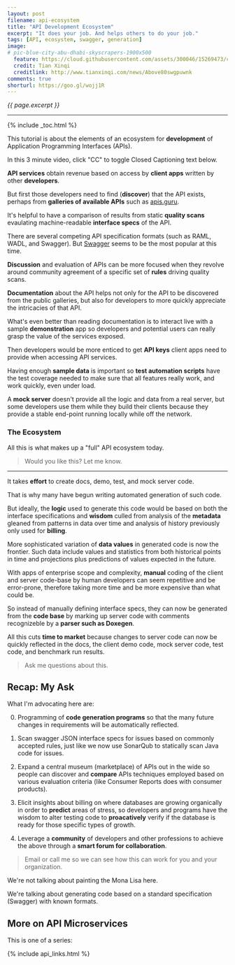 ```yaml
---
layout: post
filename: api-ecosystem
title: "API Development Ecosystem"
excerpt: "It does your job. And helps others to do your job."
tags: [API, ecosystem, swagger, generation]
image:
# pic-blue-city-abu-dhabi-skyscrapers-1900x500
  feature: https://cloud.githubusercontent.com/assets/300046/15269473/c8311bfa-19bc-11e6-890c-06abc511ef39.jpg
  credit: Tian Xinqi
  creditlink: http://www.tianxinqi.com/news/Above80swgpuwnk
comments: true
shorturl: https://goo.gl/wojj1R
---
```

<i>{{ page.excerpt }}</i>

<hr />

{% include _toc.html %}

This tutorial is about the elements of an ecosystem for 
<strong>development</strong> of Application Programming Interfaces (APIs).

<amp-youtube data-videoid="bOuMpvrrkGY" layout="responsive" width="480" height="270">
</amp-youtube>
In this 3 minute video, click "CC" to toggle Closed Captioning text below.

<strong>API services</strong> obtain revenue based on access by 
<strong>client apps</strong> written by other 
<strong>developers</strong>.

But first those developers need to find (<strong>discover</strong>) that the API exists,
perhaps from <strong>galleries of available APIs</strong>
such as <a target="_blank" href="https://apis.guru/">apis.guru</a>.

It's helpful to have a comparison of results from static
<strong>quality scans</strong> evaulating machine-readable
<strong>interface specs</strong> of the API.

There are several competing API specification formats (such as RAML, WADL, and Swagger).
But [Swagger](/swagger/) seems to be the most popular at this time.

<strong>Discussion</strong> and evaluation of APIs can be more focused
when they revolve around community agreement of a specific set of
<strong>rules</strong> driving quality scans.

<strong>Documentation</strong> about the API helps not only
for the API to be discovered from the public galleries,
but also for developers to more quickly appreciate the intricacies of that API.

What's even better than reading documentation 
is to interact live with a sample <strong>demonstration</strong> app
so developers and potential users can really grasp the value of the services exposed.

Then developers would be more enticed to get <strong>API keys</strong>
client apps need to provide when accessing API services.

Having enough <strong>sample data</strong> is important so
<strong>test automation scripts</strong> have the test coverage needed
to make sure that all features really work, and work quickly, even under load. 

A <strong>mock server</strong> doesn't provide all the logic and data from a real server,
but some developers use them while they build their clients because they provide
a stable end-point running locally while off the network.

### The Ecosystem #

All this is what makes up a "full" API ecosystem today.

<amp-img width="650" height="283" alt="api-ecosystem-v05-needs-650x283-c67.jpg"
src="https://cloud.githubusercontent.com/assets/300046/16594103/f753f594-42a5-11e6-99cf-fabe7317374d.jpg">
</amp-img>

> Would you like this? Let me know.

<hr />

It takes <strong>effort</strong> 
to create docs, demo, test, and mock server code.

That is why many have begun writing automated generation of such code.

But ideally, the <strong>logic</strong> used to generate this code 
would be based on both the interface specifications and 
<strong>wisdom</strong> culled from analysis of the 
<strong>metadata</strong> gleaned from patterns in data over time
and analysis of history previously only used for <strong>billing</strong>.

More sophisticated variation of <strong>data values</strong> in generated code
is now the frontier.
Such data include values and statistics from both historical points in time 
and projections plus predictions of values expected in the future.

With apps of enterprise scope and complexity,
<strong>manual</strong> coding of the client and server code-base by human developers
can seem repetitive and be error-prone, therefore taking more time and 
be more expensive than what could be.

So instead of manually defining interface specs,
they can now be generated from the 
<strong>code base</strong> 
by marking up server code with 
comments
recognizeble by a <strong>parser such as Doxegen</strong>.

All this cuts <strong>time to market</strong> because changes to server code
can now be quickly reflected in the 
docs, the client demo code, mock server code, test code, and benchmark run results.

> Ask me questions about this.

<a name="Recap"></a>

## Recap: My Ask #

<a name="Diagram"></a>

<amp-img width="650" height="307" alt="api-ecosystem-v05-650x307-c64.jpg"
src="https://cloud.githubusercontent.com/assets/300046/16593898/e34ad1f4-42a4-11e6-9b08-4396c1514ca9.jpg">
</amp-img>

What I'm advocating here are:

0. Programming of <strong>code generation programs</strong> so that 
   the many future changes in requirements will be automatically reflected.

0. Scan swagger JSON interface specs for issues based on commonly accepted rules, 
   just like we now use SonarQub to statically scan Java code for issues.

0. Expand a central museum (marketplace) of APIs out in the wide
   so people can discover and <strong>compare</strong> APIs
   techniques employed based on various evaluation criteria
   (like Consumer Reports does with consumer products).

0. Elicit insights about billing on where databases are growing organically in order to 
   <strong>predict</strong> areas of stress, 
   so developers and programs have the wisdom to
   alter testing code to <strong>proacatively</strong> 
   verify if the database is ready for those specific types of growth.

0. Leverage a <strong>community</strong> of developers and other professions 
   to achieve the above
   through a <strong>smart forum for collaboration</strong>.

> Email or call me so we can see how this can work for you and your organization.

We're not talking about painting the Mona Lisa here.

We're talking about generating code based on a standard specification (Swagger)
with known formats.


## More on API Microservices #

This is one of a series:

{% include api_links.html %}
